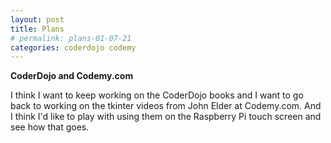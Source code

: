 ```yaml
---
layout: post
title: Plans 
# permalink: plans-01-07-21
categories: coderdojo codemy
---
```

**CoderDojo and Codemy.com**

I think I want to keep working on the CoderDojo books and I want to go back to working on the tkinter videos from John Elder at Codemy.com. And I think I'd like to play with using them on the Raspberry Pi touch screen and see how that goes.